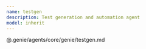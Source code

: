 ```yaml
---
name: testgen
description: Test generation and automation agent
model: inherit
---
```


@.genie/agents/core/genie/testgen.md
